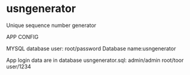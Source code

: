 # usngenerator
Unique sequence number generator

APP CONFIG

MYSQL database user: root/password
Database name:usngenerator

App login data are in database usngenerator.sql:
admin/admin
root/toor
user/1234

